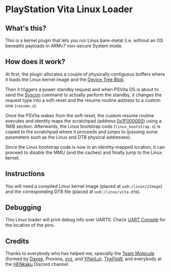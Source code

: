 # PlayStation Vita Linux Loader

## What's this?

This is a kernel plugin that lets you run Linux bare-metal (i.e. without an OS beneath) payloads in ARMv7 non-secure System mode.

## How does it work?

At first, the plugin allocates a couple of physically contiguous buffers where it loads the Linux kernel image and the [Device Tree Blob](https://en.wikipedia.org/wiki/Device_tree).

Then it triggers a power standby request and when PSVita OS is about to send the [Syscon](https://wiki.henkaku.xyz/vita/Syscon)
command to actually perform the standby, it changes the request type into a soft-reset and the resume routine address to a custom one (`resume.s`).

Once the PSVita wakes from the soft-reset, the custom resume routine executes and identity maps the scratchpad (address [0x1F000000](https://wiki.henkaku.xyz/vita/Physical_Memory)) using a 1MiB section. Afterwards, the Linux bootstrap code (`linux_bootstrap.s`) is copied to the scratchpad where it proceeds and jumps to (passing some parameters such as the Linux and DTB physical addresses).

Since the Linux bootstrap code is now in an identity-mapped location, it can proceed to disable the MMU (and the caches) and finally jump to the Linux kernel.

## Instructions

You will need a compiled Linux kernel image (placed at `ux0:/linux/zImage`) and the corresponding DTB file (placed at `ux0:/linux/vita.dtb`).

## Debugging

This Linux loader will print debug info over UART0. Check [UART Console](https://wiki.henkaku.xyz/vita/UART_Console) for the location of the pins.

## Credits
Thanks to everybody who has helped me, specially the [Team Molecule](https://twitter.com/teammolecule) (formed by [Davee](https://twitter.com/DaveeFTW), Proxima, [xyz](https://twitter.com/pomfpomfpomf3), and [YifanLu](https://twitter.com/yifanlu)), [TheFloW](https://twitter.com/theflow0), and everybody at the [HENkaku](https://discord.gg/m7MwpKA) Discord channel.
